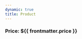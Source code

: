 ```yaml
---
dynamic: true
title: Product
---
```


<script setup>
import { useData } from 'vitepress'
import { computed } from 'vue'
const { params, frontmatter } = useData()

</script>

<!-- @content -->

<!-- <pre class="text-xs">{{ frontmatter }}</pre> -->

### Price: ${{ frontmatter.price }}
